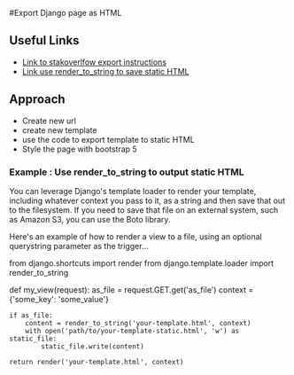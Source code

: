 #Export Django page as HTML

## Useful Links
- [Link to stakoverlfow export instructions](https://stackoverflow.com/questions/22162027/how-do-i-generate-a-static-html-file-from-a-django-template/22162541)
- [Link use render_to_string to save static HTML](https://stackoverflow.com/questions/22162027/how-do-i-generate-a-static-html-file-from-a-django-template)

## Approach
- Create new url
- create new template 
- use the code to export template to static HTML
- Style the page with bootstrap 5

### Example : Use render_to_string to output static HTML
You can leverage Django's template loader to render your template, including whatever context you pass to it, as a string and then save that out to the filesystem. If you need to save that file on an external system, such as Amazon S3, you can use the Boto library.

Here's an example of how to render a view to a file, using an optional querystring parameter as the trigger...

from django.shortcuts import render
from django.template.loader import render_to_string

def my_view(request):
    as_file = request.GET.get('as_file')
    context = {'some_key': 'some_value'}

    if as_file:
        content = render_to_string('your-template.html', context)                
        with open('path/to/your-template-static.html', 'w') as static_file:
            static_file.write(content)

    return render('your-template.html', context)